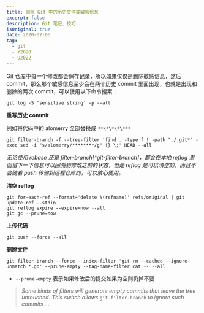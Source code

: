 ```yaml
---
title: 删除 Git 中的历史文件或敏感信息
excerpt: false
description: Git 笔记、技巧
isOriginal: true
date: 2020-07-06
tag: 
  - git
  - Y2020
  - U2022
---
```


Git 仓库中每一个修改都会保存记录，所以如果仅仅是删除敏感信息，然后 commit，那么那个敏感信息至少会在两个历史 commit 里面出现，也就是出现和删除的两次 commit，可以使用以下命令搜索：

`git log -S 'sensitive string' -p --all`

**重写历史 commit**

例如将代码中的 alomerry 全部替换成 `**\*\*\*\***`

`git filter-branch -f --tree-filter 'find . -type f ! -path "./.git*" -exec sed -i "s/alomerry/********/g" {} \;' HEAD --all`

_无论使用 rebase 还是 filter-branch[^git-filter-branch]，都会在本地 reflog 里面留下一下信息可以回溯到修改之前的状态，但是 reflog 是可以清空的，而且不会随着 push 传输到远程仓库的，可以放心使用。_

**清空 reflog**

```shell
git for-each-ref --format='delete %(refname)' refs/original | git update-ref --stdin
git reflog expire --expire=now --all
git gc --prune=now
```

**上传代码**

`git push --force --all`

**删除文件**

```shel
git filter-branch --force --index-filter 'git rm --cached --ignore-unmatch *.go' --prune-empty --tag-name-filter cat -- --all
```

- `--prune-empty` 表示如果修改后的提交如果为空则扔掉不要

> _Some kinds of filters will generate empty commits that leave the tree untouched. This switch
allows_ `git-filter-branch` _to ignore such commits …_
